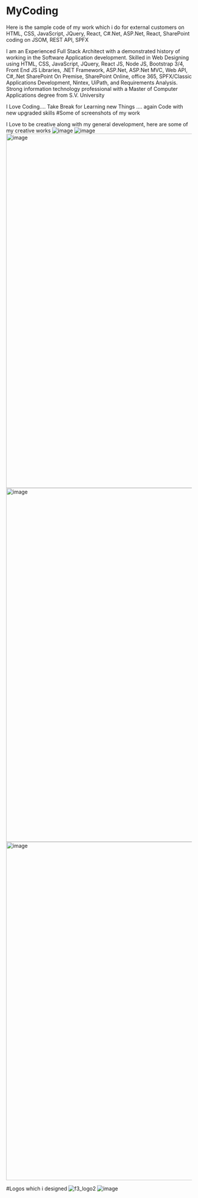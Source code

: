 # MyCoding
Here is the sample code of my work which i do for external customers on HTML, CSS, JavaScript, JQuery, React, C#.Net, ASP.Net, React, SharePoint coding on JSOM, REST API, SPFX

I am an Experienced Full Stack Architect with a demonstrated history of working in the Software Application development. Skilled in Web Designing using HTML, CSS, JavaScript, JQuery, React JS, Node JS, Bootstrap 3/4, Front End JS Libraries, .NET Framework, ASP.Net, ASP.Net MVC, Web API, C#,.Net SharePoint On Premise, SharePoint Online, office 365, SPFX/Classic Applications Development, Nintex, UiPath, and Requirements Analysis. Strong information technology professional with a Master of Computer Applications degree from S.V. University

I Love Coding.... Take Break for Learning new Things .... again Code with new upgraded skills
#Some of screenshots of my work 

I Love to be creative along with my general development, here are some of my creative works 
![image](https://user-images.githubusercontent.com/64843288/144281236-c4ee5c8c-d554-4fd4-b862-02979a2bd0fd.png)
![image](https://user-images.githubusercontent.com/64843288/144278950-89ae170c-322c-4d23-af15-791d1ab9fade.png)
<img width="960" alt="image" src="https://user-images.githubusercontent.com/64843288/144278503-c466736a-2df2-408d-9773-d82750a39dc5.png">
<img width="959" alt="image" src="https://user-images.githubusercontent.com/64843288/144278214-8f769303-225c-40fe-8b4c-783a53e41680.png">
<img width="917" alt="image" src="https://user-images.githubusercontent.com/64843288/144279083-52ad9682-c608-4c15-ad48-430980627743.png">


#Logos which i designed
![f3_logo2](https://user-images.githubusercontent.com/64843288/144279475-0361b373-1509-43e0-aaf7-51db2202228f.png)
![image](https://user-images.githubusercontent.com/64843288/144281488-eefb407f-9874-4397-ba34-dda9acfd9b51.png)


